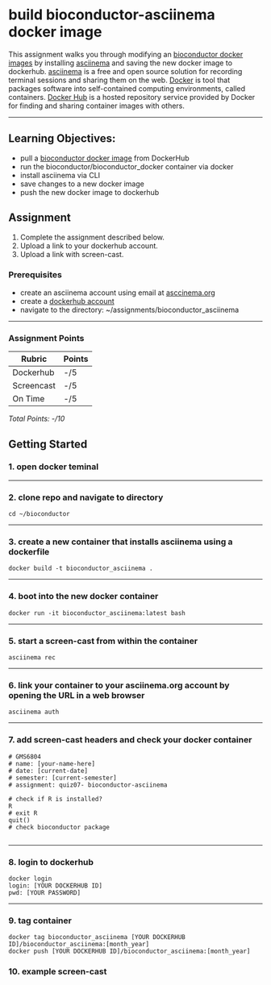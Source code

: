 # build bioconductor-asciinema docker image

This assignment walks you through modifying an [bioconductor docker images](https://hub.docker.com/r/bioconductor/bioconductor_docker) by installing [asciinema](https://asciinema.org/docs/installation) and saving the new docker image to dockerhub. [asciinema](https://asciinema.org/about) is a free and open source solution for recording terminal sessions and sharing them on the web. [Docker](https://www.docker.com/resources/what-container) is tool that packages software into self-contained computing environments, called containers. [Docker Hub](https://www.docker.com/products/docker-hub) is a hosted repository service provided by Docker for finding and sharing container images with others.

<!-- blank line -->
----
<!-- blank line -->

## Learning Objectives:
 - pull a [bioconductor docker image](https://hub.docker.com/r/bioconductor/bioconductor_docker) from DockerHub
 - run the bioconductor/bioconductor_docker container via docker
 - install asciinema via CLI
 - save changes to a new docker image
 - push the new docker image to dockerhub
 
  ## Assignment 
1. Complete the assignment described below.
2. Upload a link to your dockerhub account.
3. Upload a link with screen-cast.

### Prerequisites
* create an asciinema account using email at [asccinema.org](https://asciinema.org/login/new) 
* create a [dockerhub account](https://hub.docker.com/)
* navigate to the directory: ~/assignments/bioconductor_asciinema
<!-- blank line -->
----
<!-- blank line -->

 ### Assignment Points
|  Rubric        | Points | 
|----------------|-------|
| Dockerhub     |  -/5  |
| Screencast     |  -/5  |
| On Time        |  -/5  |
*Total Points: -/10*

## Getting Started

### 1. open docker teminal
<!-- blank line -->
----
<!-- blank line -->

### 2. clone repo and navigate to directory
<!-- blank line -->
```
cd ~/bioconductor
```
----
<!-- blank line -->

### 3. create a new container that installs asciinema using a dockerfile
```
docker build -t bioconductor_asciinema .
```
<!-- blank line -->
----
<!-- blank line -->

### 4. boot into the new docker container 
```
docker run -it bioconductor_asciinema:latest bash
```
<!-- blank line -->
----
<!-- blank line -->

### 5. start a screen-cast from within the container 
```
asciinema rec
```
<!-- blank line -->
----
<!-- blank line -->

### 6. link your container to your asciinema.org account by opening the URL in a web browser 
```
asciinema auth
```
<!-- blank line -->
----
<!-- blank line -->

### 7. add screen-cast headers and check your docker container
```
# GMS6804
# name: [your-name-here]
# date: [current-date]
# semester: [current-semester]
# assignment: quiz07- bioconductor-asciinema  

# check if R is installed?
R
# exit R
quit()
# check bioconductor package


```
<!-- blank line -->
----
<!-- blank line -->

### 8. login to dockerhub
```
docker login
login: [YOUR DOCKERHUB ID]
pwd: [YOUR PASSWORD]
```
<!-- blank line -->
----
<!-- blank line -->

### 9. tag container
```
docker tag bioconductor_asciinema [YOUR DOCKERHUB ID]/bioconductor_asciinema:[month_year]
docker push [YOUR DOCKERHUB ID]/bioconductor_asciinema:[month_year]
```

### 10. example screen-cast